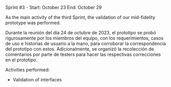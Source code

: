 Sprint #3 - Start: October 23 End: October 29

As the main activity of the third Sprint, the validation of our mid-fidelity prototype was performed.

Durante la reunión del día 24 de octubre de 2023, el prototipo se probó rigurosamente por los miembros del equipo, con los requerimientos, casos de uso e historias de usuario a la mano, para corroborar la correspondencia del prototipo con estos. Adicionalmente, se organizó la recolección de comentarios por parte de testers para hacer las respectivas correcciones en el prototipo.

Activities performed:
- Validation of interfaces
